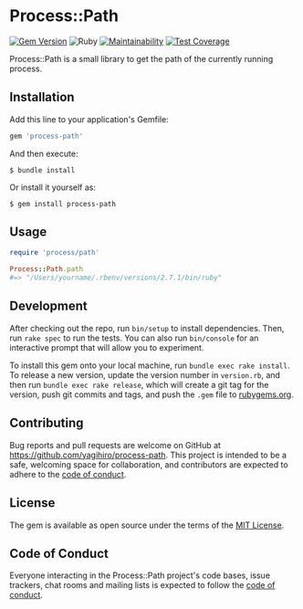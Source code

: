 # Process::Path

[![Gem Version](https://badge.fury.io/rb/process-path.svg)](https://badge.fury.io/rb/process-path)
![Ruby](https://github.com/yagihiro/process-path/workflows/Ruby/badge.svg)
[![Maintainability](https://api.codeclimate.com/v1/badges/39b1c2e07668d7354cdb/maintainability)](https://codeclimate.com/github/yagihiro/process-path/maintainability)
[![Test Coverage](https://api.codeclimate.com/v1/badges/39b1c2e07668d7354cdb/test_coverage)](https://codeclimate.com/github/yagihiro/process-path/test_coverage)

Process::Path is a small library to get the path of the currently running process.

## Installation

Add this line to your application's Gemfile:

```ruby
gem 'process-path'
```

And then execute:

    $ bundle install

Or install it yourself as:

    $ gem install process-path

## Usage

```ruby
require 'process/path'

Process::Path.path
#=> "/Users/yourname/.rbenv/versions/2.7.1/bin/ruby"
```

## Development

After checking out the repo, run `bin/setup` to install dependencies. 
Then, run `rake spec` to run the tests. You can also run `bin/console` for an interactive prompt that will allow you to experiment.

To install this gem onto your local machine, run `bundle exec rake install`.
To release a new version, update the version number in `version.rb`, and then run `bundle exec rake release`, 
which will create a git tag for the version, push git commits and tags, and push the `.gem` file to [rubygems.org](https://rubygems.org).

## Contributing

Bug reports and pull requests are welcome on GitHub at https://github.com/yagihiro/process-path.
This project is intended to be a safe, welcoming space for collaboration, and contributors are expected to adhere to the [code of conduct](https://github.com/yagihiro/process-path/blob/master/CODE_OF_CONDUCT.md).


## License

The gem is available as open source under the terms of the [MIT License](https://opensource.org/licenses/MIT).

## Code of Conduct

Everyone interacting in the Process::Path project's code bases, issue trackers, chat rooms and mailing lists is expected to follow the [code of conduct](https://github.com/yagihiro/process-path/blob/master/CODE_OF_CONDUCT.md).
